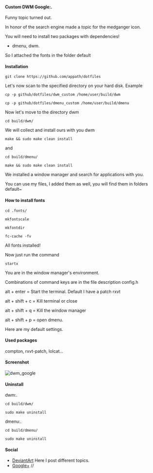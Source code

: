 #### Custom DWM Google:.

Funny topic turned out.

In honor of the search engine made a topic for the medganger icon.

You will need to install two packages with dependencies!

* dmenu, dwm.

So I attached the fonts in the folder default

#### Installation
```git clone https://github.com/appath/dotfiles```

Let's now scan to the specified directory on your hard disk. Example

```cp -p github/dotfiles/dwm_custom /home/user/build/dwm```

```cp -p github/dotfiles/dmenu_custom /home/user/build/dmenu```

Now let's move to the directory dwm

```cd build/dwm/```

We will collect and install ours with you dwm

```make && sudo make clean install```

and

```cd build/dmenu/```

```make && sudo make clean install```

We installed a window manager and search for applications with you.

You can use my files, I added them as well, you will find them in folders default~

#### How to install fonts

```cd .fonts/```

```mkfontscale```

```mkfontdir```

```fc-cache -fv```

All fonts installed!

Now just run the command

```startx```

You are in the window manager's environment.

Combinations of command keys are in the file description config.h

alt + enter = Start the terminal. Default I have a patch rxvt

alt + shift + c = Kill terminal or close

alt + shift + q = Kill the window manager

alt + shift + p = open dmenu.

Here are my default settings.

#### Used packages

compton, rxvt-patch, lolcat...

#### Screenshot

![dwm_google](https://github.com/appath/dotfiles/blob/master/dwm_google_laptop/dwm_custom.png)

#### Uninstall

dwm:.

```cd build/dwm/```

```sudo make uninstall```

dmenu:.

```cd build/dmenu/```

```sudo make uninstall```

#### Social

* [DeviantArt](http://boris241.deviantart.com/) Here I post different topics.
* [Google+](https://plus.google.com/u/0/106782122945207734872) //
